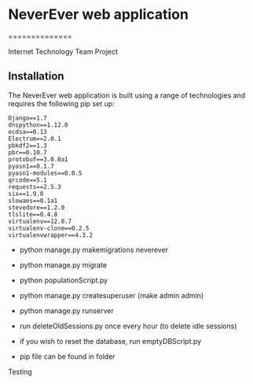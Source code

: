 # NeverEver web application
==============

Internet Technology Team Project

Installation
--------------

The NeverEver web application is built using a range of technologies and requires the following pip set up:

	Django==1.7
	dnspython==1.12.0
	ecdsa==0.13
	Electrum==2.0.1
	pbkdf2==1.3
	pbr==0.10.7
	protobuf==3.0.0a1
	pyasn1==0.1.7
	pyasn1-modules==0.0.5
	qrcode==5.1
	requests==2.5.3
	six==1.9.0
	slowaes==0.1a1
	stevedore==1.2.0
	tlslite==0.4.8
	virtualenv==12.0.7
	virtualenv-clone==0.2.5
	virtualenvwrapper==4.3.2


- python manage.py makemigrations neverever
- python manage.py migrate
- python populationScript.py
- python manage.py createsuperuser (make admin admin)
- python manage.py runserver

- run deleteOldSessions.py once every hour (to delete idle sessions)

- if you wish to reset the database, run emptyDBScript.py

- pip file can be found in folder

Testing